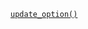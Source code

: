 <p><code><a href="https://developer.wordpress.org/reference/functions/update_option/">update_option()</a></code></p>

<blockquote>



</blockquote>
